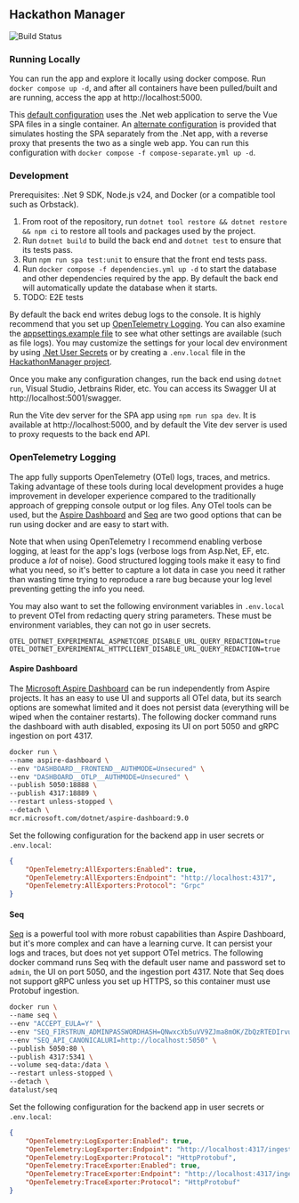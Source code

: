 ## Hackathon Manager

![Build Status](https://github.com/mbcrawfo/HackathonManager/actions/workflows/ci.yml/badge.svg?branch=main)

### Running Locally

You can run the app and explore it locally using docker compose.  Run `docker compose up -d`, and after all containers have been pulled/built and are running, access the app at http://localhost:5000.

This [default configuration](./compose.yml) uses the .Net web application to serve the Vue SPA files in a single container.  An [alternate configuration](./compose-separate.yml) is provided that simulates hosting the SPA separately from the .Net app, with a reverse proxy that presents the two as a single web app.  You can run this configuration with `docker compose -f compose-separate.yml up -d`.

### Development

Prerequisites: .Net 9 SDK, Node.js v24, and Docker (or a compatible tool such as Orbstack).


1. From root of the repository, run `dotnet tool restore && dotnet restore && npm ci` to restore all tools and packages used by the project.
2. Run `dotnet build` to build the back end and `dotnet test` to ensure that its tests pass.
3. Run `npm run spa test:unit` to ensure that the front end tests pass.
4. Run `docker compose -f dependencies.yml up -d` to start the database and other dependencies required by the app.  By default the back end will automatically update the database when it starts.
5. TODO: E2E tests

By default the back end writes debug logs to the console.  It is highly recommend that you set up [OpenTelemetry Logging](#opentelemetry-logging).  You can also examine the [appsettings.example file](./src/HackathonManager/appsettings.example.json5) to see what other settings are available (such as file logs).  You may customize the settings for your local dev environment by using [.Net User Secrets](https://learn.microsoft.com/en-us/aspnet/core/security/app-secrets?view=aspnetcore-9.0) or by creating a `.env.local` file in the [HackathonManager project](./src/HackathonManager).

Once you make any configuration changes, run the back end using `dotnet run`, Visual Studio, Jetbrains Rider, etc.  You can access its Swagger UI at http://localhost:5001/swagger.

Run the Vite dev server for the SPA app using `npm run spa dev`.  It is available at http://localhost:5000, and by default the Vite dev server is used to proxy requests to the back end API.

### OpenTelemetry Logging

The app fully supports OpenTelemetry (OTel) logs, traces, and metrics.  Taking advantage of these tools during local development provides a huge improvement in developer experience compared to the traditionally approach of grepping console output or log files.  Any OTel tools can be used, but the [Aspire Dashboard](#aspire-dashboard) and [Seq](#seq) are two good options that can be run using docker and are easy to start with.

Note that when using OpenTelemetry I recommend enabling verbose logging, at least for the app's logs (verbose logs from Asp.Net, EF, etc. produce a _lot_ of noise).  Good structured logging tools make it easy to find what you need, so it's better to capture a lot data in case you need it rather than wasting time trying to reproduce a rare bug because your log level preventing getting the info you need.

You may also want to set the following environment variables in `.env.local` to prevent OTel from redacting query string parameters.  These must be environment variables, they can not go in user secrets.

```
OTEL_DOTNET_EXPERIMENTAL_ASPNETCORE_DISABLE_URL_QUERY_REDACTION=true
OTEL_DOTNET_EXPERIMENTAL_HTTPCLIENT_DISABLE_URL_QUERY_REDACTION=true
```

#### Aspire Dashboard

The [Microsoft Aspire Dashboard](https://learn.microsoft.com/en-us/dotnet/aspire/fundamentals/dashboard/standalone) can be run independently from Aspire projects.  It has an easy to use UI and supports all OTel data, but its search options are somewhat limited and it does not persist data (everything will be wiped when the container restarts).  The following docker command runs the dashboard with auth disabled, exposing its UI on port 5050 and gRPC ingestion on port 4317.

```sh
docker run \
--name aspire-dashboard \
--env "DASHBOARD__FRONTEND__AUTHMODE=Unsecured" \
--env "DASHBOARD__OTLP__AUTHMODE=Unsecured" \
--publish 5050:18888 \
--publish 4317:18889 \
--restart unless-stopped \
--detach \
mcr.microsoft.com/dotnet/aspire-dashboard:9.0
```

Set the following configuration for the backend app in user secrets or `.env.local`:

```json
{
    "OpenTelemetry:AllExporters:Enabled": true,
    "OpenTelemetry:AllExporters:Endpoint": "http://localhost:4317",
    "OpenTelemetry:AllExporters:Protocol": "Grpc"
}
```

#### Seq

[Seq](https://datalust.co/seq) is a powerful tool with more robust capabilities than Aspire Dashboard, but it's more complex and can have a learning curve.  It can persist your logs and traces, but does not yet support OTel metrics.  The following docker command runs Seq with the default user name and password set to `admin`, the UI on port 5050, and the ingestion port 4317.  Note that Seq does not support gRPC unless you set up HTTPS, so this container must use Protobuf ingestion.

```sh
docker run \
--name seq \
--env "ACCEPT_EULA=Y" \
--env "SEQ_FIRSTRUN_ADMINPASSWORDHASH=QNwxcXb5uVV9ZJma8mOK/ZbQzRTEDIrvupQHFnCkEYFzktF1UYWwa1DfjG7tyy4ceGbq3yrfqd2aUrli0EC/Izlyoh/AfJyuYZFD9WE/zAOw" \
--env "SEQ_API_CANONICALURI=http://localhost:5050" \
--publish 5050:80 \
--publish 4317:5341 \
--volume seq-data:/data \
--restart unless-stopped \
--detach \
datalust/seq
```

Set the following configuration for the backend app in user secrets or `.env.local`:

```json
{
    "OpenTelemetry:LogExporter:Enabled": true,
    "OpenTelemetry:LogExporter:Endpoint": "http://localhost:4317/ingest/otlp/v1/logs",
    "OpenTelemetry:LogExporter:Protocol": "HttpProtobuf",
    "OpenTelemetry:TraceExporter:Enabled": true,
    "OpenTelemetry:TraceExporter:Endpoint": "http://localhost:4317/ingest/otlp/v1/traces",
    "OpenTelemetry:TraceExporter:Protocol": "HttpProtobuf"
}
```
